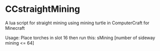 # CCstraightMining
A lua script for straight mining using mining turtle in ComputerCraft for Minecraft

Usage:
Place torches in slot 16 then run this:
sMining [number of sideway mining <= 64]
